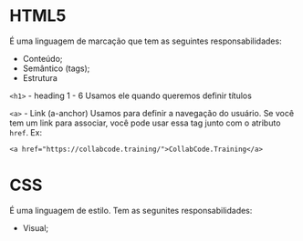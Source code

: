 # HTML5

É uma linguagem de marcação que tem as seguintes responsabilidades:

- Conteúdo;
- Semântico (tags);
- Estrutura


`<h1>` - heading 1 - 6
Usamos ele quando queremos definir títulos

`<a>` - Link (a-anchor)
Usamos para definir a navegação do usuário. Se você tem um link para associar, você pode usar essa tag junto com o atributo `href`. Ex:

```
<a href="https://collabcode.training/">CollabCode.Training</a>
```

# CSS

É uma linguagem de estilo. Tem as segunites responsabilidades:

- Visual;
